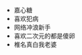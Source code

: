 - 嘉心糖
- 喜欢犯病
- 网络冲浪新手
- 喜欢二次元的都是傻卵
- 椎名真白我老婆
<!---
Tangzh-jdsk/Tangzh-jdsk is a ✨ special ✨ repository because its `README.md` (this file) appears on your GitHub profile.
You can click the Preview link to take a look at your changes.
--->
